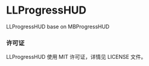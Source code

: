 # LLProgressHUD
LLProgressHUD base on MBProgressHUD
### 许可证 ###
LLProgressHUD 使用 MIT 许可证，详情见 LICENSE 文件。
